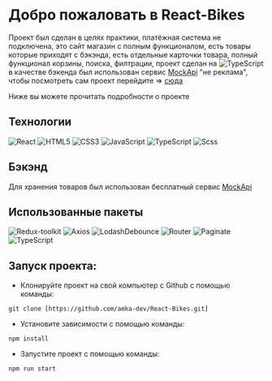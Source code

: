 # Добро пожаловать в React-Bikes

Проект был сделан в целях практики, платёжная система не подключена, это сайт магазин с полным функционалом, есть товары которые приходят с бэкэнда, есть отдельные карточки товара, полный функционал корзины, поиска, филтрации, проект сделан на ![TypeScript](https://img.shields.io/badge/TypeScript-%23fff?logo=typescript&logoColor=%23fff&color=%233178C6) в качестве бэкенда был использован сервис [MockApi](https://mockapi.io/) "не реклама", чтобы посмотреть сам проект перейдите => [сюда](https://amka-dev.github.io/React-Bikes/)

Ниже вы можете прочитать подробности о проекте

## Технологии
![React](https://img.shields.io/badge/-React-61daf8?logo=react&logoColor=black)
![HTML5](https://img.shields.io/badge/-HTML5-e34f26?logo=html5&logoColor=white)
![CSS3](https://img.shields.io/badge/-CSS3-1572b6?logo=css3&logoColor=white)
![JavaScript](https://img.shields.io/badge/-JavaScript-f7df1e?logo=javaScript&logoColor=black)
![TypeScript](https://img.shields.io/badge/TypeScript-%23fff?logo=typescript&logoColor=%23fff&color=%233178C6)
![Scss](https://img.shields.io/badge/SCSS-%23fff?logo=sass&logoColor=%23fff&color=%23CC6699)

## Бэкэнд

Для хранения товаров был использован бесплатный сервис [MockApi](https://mockapi.io/) 

## Использованные пакеты

![Redux-toolkit](https://img.shields.io/badge/ReduxToolkit-%23fff?logo=npm&logoColor=%23fff&color=%23764ABC)
![Axios](https://img.shields.io/badge/Axios-%23fff?logo=npm&logoColor=%23fff&color=%235A29E4)
![LodashDebounce](https://img.shields.io/badge/LodashDebounce-%23fff?logo=npm&logoColor=%23fff&color=%233492FF)
![Router](https://img.shields.io/badge/ReactRouter-%23fff?logo=npm&logoColor=%23fff&color=%23CA4245)
![Paginate](https://img.shields.io/badge/ReactPaginate-%23fff?logo=npm&logoColor=%23fff&color=%233492FF)
![TypeScript](https://img.shields.io/badge/TypeScript-%23fff?logo=npm&logoColor=%23fff&color=%233178C6)



## Запуск проекта:
* Клонируйте проект на свой компьютер с Github с помощью команды:
```
git clone [https://github.com/amka-dev/React-Bikes.git]
```

* Установите зависимости с помощью команды:
```
npm install
```
* Запустите проект с помощью команды:
```
npm run start
```

